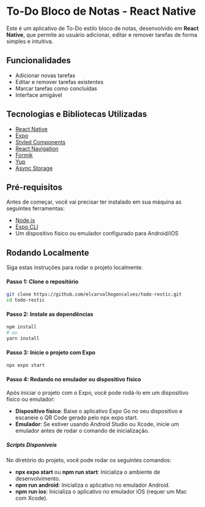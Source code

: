 # To-Do Bloco de Notas - React Native

Este é um aplicativo de To-Do estilo bloco de notas, desenvolvido em **React Native**, que permite ao usuário adicionar, editar e remover tarefas de forma simples e intuitiva.

## Funcionalidades

- Adicionar novas tarefas
- Editar e remover tarefas existentes
- Marcar tarefas como concluídas
- Interface amigável

## Tecnologias e Bibliotecas Utilizadas

- [React Native](https://reactnative.dev/)
- [Expo](https://expo.dev/)
- [Styled Components](https://styled-components.com/)
- [React Navigation](https://reactnavigation.org/)
- [Formik](https://formik.org/)
- [Yup](https://github.com/jquense/yup)
- [Async Storage](https://docs.expo.dev/versions/latest/sdk/async-storage/)


## Pré-requisitos

Antes de começar, você vai precisar ter instalado em sua máquina as seguintes ferramentas:

- [Node.js](https://nodejs.org/en/)
- [Expo CLI](https://docs.expo.dev/get-started/installation/)
- Um dispositivo físico ou emulador configurado para Android/iOS

## Rodando Localmente

Siga estas instruções para rodar o projeto localmente.

#### Passo 1: Clone o repositório
```bash
git clone https://github.com/elcarvalhogoncalves/todo-restic.git
cd todo-restic
```

#### Passo 2: Instale as dependências
```bash
npm install
# ou
yarn install
```

#### Passo 3: Inicie o projeto com Expo
```bash
npx expo start
```

#### Passo 4: Rodando no emulador ou dispositivo físico
Após iniciar o projeto com o Expo, você pode rodá-lo em um dispositivo físico ou emulador:
- **Dispositivo físico**: Baixe o aplicativo Expo Go no seu dispositivo e escaneie o QR Code gerado pelo npx expo start.
- **Emulador**: Se estiver usando Android Studio ou Xcode, inicie um emulador antes de rodar o comando de inicialização.

##### Scripts Disponíveis

No diretório do projeto, você pode rodar os seguintes comandos:

- **npx expo start** ou **npm run start**: Inicializa o ambiente de desenvolvimento.
- **npm run android**: Inicializa o aplicativo no emulador Android.
- **npm run ios**: Inicializa o aplicativo no emulador iOS (requer um Mac com Xcode).